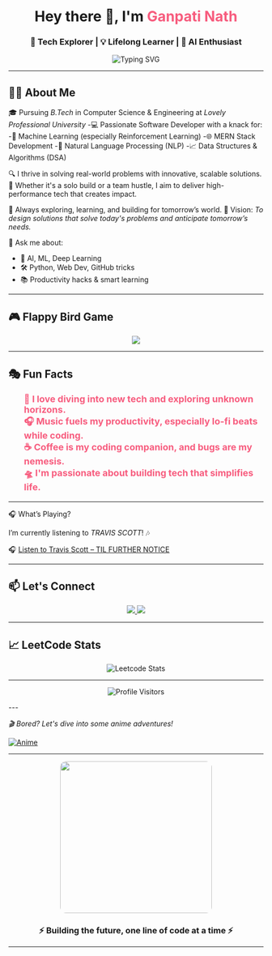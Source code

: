 <!-- HEADER --> <h1 align="center">Hey there 👋, I'm <span style="color:#f75c7e;">Ganpati Nath</span></h1> <h3 align="center">🚀 Tech Explorer | 💡 Lifelong Learner | 🧠 AI Enthusiast</h3> <p align="center"> <img src="https://readme-typing-svg.herokuapp.com?font=Fira+Code&weight=500&size=24&pause=1000&center=true&vCenter=true&lines=⚡+Engineer+in+the+Making;🌐+Full-stack+Developer;🤖+AI+%2B+ML+Explorer;🎯+Focused+on+Growth+%26+Impact" alt="Typing SVG" /> </p>

---

## 👨‍💻 About Me

🎓 Pursuing *B.Tech* in Computer Science & Engineering at *Lovely Professional University*
-💻 Passionate Software Developer with a knack for:
-🤖 Machine Learning (especially Reinforcement Learning)
-🌐 MERN Stack Development
-🧠 Natural Language Processing (NLP)
-📈 Data Structures & Algorithms (DSA)

🔍 I thrive in solving real-world problems with innovative, scalable solutions.
🚀 Whether it's a solo build or a team hustle, I aim to deliver high-performance tech that creates impact.

🧩 Always exploring, learning, and building for tomorrow’s world.
🎯 Vision: *To design solutions that solve today's problems and anticipate tomorrow’s needs.*

💬 Ask me about:
- 📌 AI, ML, Deep Learning
- 🛠 Python, Web Dev, GitHub tricks
- 📚 Productivity hacks & smart learning

---

## 🎮 Flappy Bird Game

<p align="center">
  <a href="https://flappybird.io/" target="_blank">
    <img src="https://img.shields.io/badge/Start%20Game-Click%20Here-ff69b4?style=for-the-badge&logo=game-controller&logoColor=white">
  </a>
</p>

---

## 🎭 Fun Facts

<p align="center">
  <ul style="list-style-type: none; color: #f75c7e; font-size: 18px; font-weight: bold;">
    <li>🧠 I love diving into new tech and exploring unknown horizons.</li>
    <li>🎧 Music fuels my productivity, especially lo-fi beats while coding.</li>
    <li>☕ Coffee is my coding companion, and bugs are my nemesis.</li>
    <li>🛸 I'm passionate about building tech that simplifies life.</li>
  </ul>
</p>

---

🎧 What’s Playing?

I’m currently listening to *TRAVIS SCOTT*! 🎶

🎧 [Listen to Travis Scott – TIL FURTHER NOTICE ](https://youtu.be/zptRsa1pqsk?si=WEUnrxLJd-Ml11XC)

---

## 📫 Let's Connect

<p align="center"> <a href="https://www.linkedin.com/in/ganpatinath/" target="_blank"> <img src="https://img.shields.io/badge/-LinkedIn-%230077B5?style=for-the-badge&logo=linkedin&logoColor=white"/> </a> <a href="mailto:ganpatinath07@gmail.com"> <img src="https://img.shields.io/badge/-Gmail-D14836?style=for-the-badge&logo=gmail&logoColor=white"/> </a> </p>

---

## 📈 LeetCode Stats
<p align="center"> <img src="https://leetcard.jacoblin.cool/ganpatinath07?ext=contest" alt="Leetcode Stats" /> </p>

---

<p align="center">
  <img src="https://profile-counter.glitch.me/Ganpati-Nath/count.svg" alt="Profile Visitors" />
</p>
---

*🎬 Bored? Let's dive into some anime adventures!*  

[![Anime](https://img.shields.io/badge/Anime-FC4C9C?style=for-the-badge&logo=anime&logoColor=white)](https://hianimez.to/home)

---

<p align="center"> <img src="https://media.giphy.com/media/qgQUggAC3Pfv687qPC/giphy.gif" width="300" style="border-radius: 12px;" /> </p> <h3 align="center">⚡ Building the future, one line of code at a time ⚡</h3>

---
